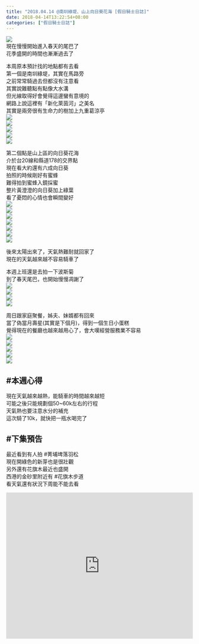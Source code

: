 ```yaml
---
title: "2018.04.14 @南圳綠堤、山上向日葵花海 [假日騎士日誌]"
date: 2018-04-14T13:22:54+08:00
categories: ["假日騎士日誌"]
---
```


<a href="https://www.strava.com/activities/1511343731" target="_blank"><img src="https://farm1.staticflickr.com/822/40597521875_b8c3284cd4.jpg"></a>  
現在慢慢開始進入春天的尾巴了  
花季盛開的時間也漸漸過去了  
<!--more-->
  
本周原本預計找的地點都有去看  
第一個是南圳綠堤，其實在馬路旁  
之前常常騎過去但都沒有注意看  
其實說難聽點有點像大水溝  
但光線取得好會覺得這邊蠻有意境的  
網路上說這裡有「新化萊茵河」之美名  
其實是兩旁很有生命力的樹加上九重葛涼亭  
![](https://farm1.staticflickr.com/819/26614746617_a673f6cda6.jpg)  
![](https://farm1.staticflickr.com/897/41485848451_318a37a087.jpg)  
![](https://farm1.staticflickr.com/822/41485842491_4854effef3.jpg)  
![](https://farm1.staticflickr.com/883/26614744397_40b59244ae.jpg)  
![](https://farm1.staticflickr.com/885/41485890431_0ff80e622a.jpg)  
  
第二個點是山上區的向日葵花海  
介於台20線和縣道178的交界點  
現在看大約還有六成向日葵  
拍照的時候剛好有蜜蜂  
難得拍到蜜蜂入鏡採蜜  
整片黃澄澄的向日葵加上綠葉  
看了憂悶的心情也會瞬間變好  
![](https://farm1.staticflickr.com/885/26614761557_c1aeb60444.jpg)  
![](https://farm1.staticflickr.com/869/39677699680_4a2836ed27.jpg)  
![](https://farm1.staticflickr.com/898/26614759237_2f8fe55ba7.jpg)  
![](https://farm1.staticflickr.com/895/41444119702_77924f761e.jpg)  
![](https://farm1.staticflickr.com/873/41444117352_8c65e63143.jpg)  
![](https://farm1.staticflickr.com/813/41444115012_d4230482ca.jpg)  
![](https://farm1.staticflickr.com/816/41444112512_0205bb75d1.jpg)  
  
後來太陽出來了，天氣熱難耐就回家了  
現在的天氣越來越不容易騎車了  
  
本週上班還是去拍一下波斯菊  
到了春天尾巴，也開始慢慢凋謝了  
![](https://farm1.staticflickr.com/868/40592760155_e12e8f6358.jpg)  
![](https://farm1.staticflickr.com/873/40592756745_b81e32a34c.jpg)  
![](https://farm1.staticflickr.com/883/26614749277_02e45f185e.jpg)  
![](https://farm1.staticflickr.com/788/27614550448_6af3804f29.jpg)  

周日跟家庭聚餐，姊夫、妹婿都有回來  
當了偽當月壽星(其實是下個月)，得到一個生日小蛋糕  
覺得現在的餐廳也越來越用心了，會大嘆經營服務業不容易  
![](https://farm1.staticflickr.com/901/26614748627_205f59f082.jpg)  
![](https://farm1.staticflickr.com/813/26614748497_8e622d3ed1.jpg)  
![](https://farm1.staticflickr.com/872/26614748267_07e1e5159a.jpg)  
![](https://farm1.staticflickr.com/875/41485855361_8451069f84.jpg)  
![](https://farm1.staticflickr.com/864/41485854201_7c553d8888.jpg)  


## #本週心得  
現在天氣越來越熱，能騎車的時間越來越短  
可能之後只能規劃個50~60k左右的行程  
天氣熱也要注意水分的補充  
這次騎了10k，就快把一瓶水喝完了  
  
## #下集預告  
最近看到有人拍 #菁埔埤落羽松  
現在開綠色的新芽也是很壯觀  
另外還有花旗木最近也盛開  
西港的金砂里附近有 #花旗木步道  
看天氣還有狀況下周能不能去看  

<div class="embedly-responsive" style="position: relative;padding-bottom: 78.2227%;height: 0;overflow: hidden;"><iframe class="embedly-embed" frameborder="0" scrolling="no" allowfullscreen src="https://cdn.embedly.com/widgets/media.html?src=https://www.relive.cc/view/v26MLpm53Oj/widget?r=embed-site&url=https://www.relive.cc/view/v26MLpm53Oj?r=embed-site&image=https://www.relive.cc/view/v26MLpm53Oj/png?x-ref=embed-site&key=f1631a41cb254ca5b035dc5747a5bd75&type=text/html&schema=relive" width="1024" height="801" style="position: absolute;top: 0;left: 0;width: 100%;height: 100%;"></iframe></div>